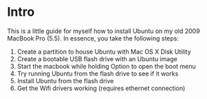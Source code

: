 # Intro 

This is a little guide for myself how to install Ubuntu on my old 2009 MacBook Pro (5.5). In essence, you take the following steps: 

1. Create a partition to house Ubuntu with Mac OS X Disk Utility
2. Create a bootable USB flash drive with an Ubuntu image 
3. Start the macbook while holding Option to open the boot menu
4. Try running Ubuntu from the flash drive to see if it works 
5. Install Ubuntu from the flash drive 
6. Get the Wifi drivers working (requires ethernet connection)